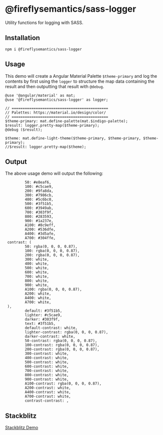 # @fireflysemantics/sass-logger

Utility functions for logging with SASS.

## Installation

`npm i @fireflysemantics/sass-logger`

## Usage

This demo will create a Angular Material Palette `$theme-primary` 
and log the contents by first using the `logger` to structure
the map data containing the result and then outputting that 
result with `@debug`.

```
@use '@angular/material' as mat;
@use '@fireflysemantics/sass-logger' as logger;

// ============================================
// Palettes: https://material.io/design/color/
// ============================================
$theme-primary: mat.define-palette(mat.$indigo-palette);
$result: logger.pretty-map($theme-primary);
@debug ($result);

$theme: mat.define-light-theme($theme-primary, $theme-primary, $theme-primary);
//$result: logger.pretty-map($theme);
```

## Output

The above usage demo will output the following:

```
         50: #e8eaf6,  
         100: #c5cae9,  
         200: #9fa8da,  
         300: #7986cb,  
         400: #5c6bc0,  
         500: #3f51b5,  
         600: #3949ab,  
         700: #303f9f,  
         800: #283593,  
         900: #1a237e,  
         A100: #8c9eff,  
         A200: #536dfe,  
         A400: #3d5afe,  
         A700: #304ffe,  
 contrast: (  
         50: rgba(0, 0, 0, 0.87),  
         100: rgba(0, 0, 0, 0.87),  
         200: rgba(0, 0, 0, 0.87),  
         300: white,  
         400: white,  
         500: white,  
         600: white,  
         700: white,  
         800: white,  
         900: white,  
         A100: rgba(0, 0, 0, 0.87),  
         A200: white,  
         A400: white,  
         A700: white,  
 ),  
         default: #3f51b5,  
         lighter: #c5cae9,  
         darker: #303f9f,  
         text: #3f51b5,  
         default-contrast: white,  
         lighter-contrast: rgba(0, 0, 0, 0.87),  
         darker-contrast: white,  
         50-contrast: rgba(0, 0, 0, 0.87),  
         100-contrast: rgba(0, 0, 0, 0.87),  
         200-contrast: rgba(0, 0, 0, 0.87),  
         300-contrast: white,  
         400-contrast: white,  
         500-contrast: white,  
         600-contrast: white,  
         700-contrast: white,  
         800-contrast: white,  
         900-contrast: white,  
         A100-contrast: rgba(0, 0, 0, 0.87),  
         A200-contrast: white,  
         A400-contrast: white,  
         A700-contrast: white,  
         contrast-contrast: , 
```

## Stackblitz

[Stackblitz Demo](https://stackblitz.com/edit/angular-r9tzuk-ov8kx4?file=src%2Fstyles.scss)

